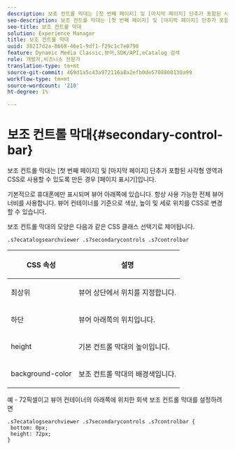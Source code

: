 ```yaml
---
description: 보조 컨트롤 막대는 [첫 번째 페이지] 및 [마지막 페이지] 단추가 포함된 사각형 영역과 CSS로 사용할 수 있도록 만든 경우 [페이지 표시기]입니다.
seo-description: 보조 컨트롤 막대는 [첫 번째 페이지] 및 [마지막 페이지] 단추가 포함된 사각형 영역과 CSS로 사용할 수 있도록 만든 경우 [페이지 표시기]입니다.
seo-title: 보조 컨트롤 막대
solution: Experience Manager
title: 보조 컨트롤 막대
uuid: 38217d2a-8668-46e1-9df1-f29c1c7e0798
feature: Dynamic Media Classic,뷰어,SDK/API,eCatalog 검색
role: 개발자,비즈니스 전문가
translation-type: tm+mt
source-git-commit: 469d1a5c43a972116a8a2efb0de5708800130a99
workflow-type: tm+mt
source-wordcount: '210'
ht-degree: 1%

---
```



# 보조 컨트롤 막대{#secondary-control-bar}

보조 컨트롤 막대는 [첫 번째 페이지] 및 [마지막 페이지] 단추가 포함된 사각형 영역과 CSS로 사용할 수 있도록 만든 경우 [페이지 표시기]입니다.

기본적으로 휴대폰에만 표시되며 뷰어 아래쪽에 있습니다. 항상 사용 가능한 전체 뷰어 너비를 사용합니다. 뷰어 컨테이너를 기준으로 색상, 높이 및 세로 위치를 CSS로 변경할 수 있습니다.

보조 컨트롤 막대의 모양은 다음과 같은 CSS 클래스 선택기로 제어됩니다.

`.s7ecatalogsearchviewer .s7secondarycontrols .s7controlbar`

<table id="table_2C8D322F57114A72B43053CB4539C65C"> 
 <thead> 
  <tr> 
   <th colname="col1" class="entry"> <p> CSS 속성 </p> </th> 
   <th colname="col2" class="entry"> <p>설명 </p> </th> 
  </tr> 
 </thead>
 <tbody> 
  <tr> 
   <td colname="col1"> <p> <span class="codeph"> 최상위 </span> </p> </td> 
   <td colname="col2"> <p>뷰어 상단에서 위치를 지정합니다. </p> </td> 
  </tr> 
  <tr> 
   <td colname="col1"> <p> <span class="codeph"> 하단 </span> </p> </td> 
   <td colname="col2"> <p>뷰어 아래쪽의 위치입니다. </p> </td> 
  </tr> 
  <tr> 
   <td colname="col1"> <p> <span class="codeph"> height </span> </p> </td> 
   <td colname="col2"> <p>기본 컨트롤 막대의 높이입니다. </p> </td> 
  </tr> 
  <tr> 
   <td colname="col1"> <p> <span class="codeph"> background-color  </span> </p> </td> 
   <td colname="col2"> <p>보조 컨트롤 막대의 배경색입니다. </p> </td> 
  </tr> 
 </tbody> 
</table>

예 - 72픽셀이고 뷰어 컨테이너의 아래쪽에 위치한 회색 보조 컨트롤 막대를 설정하려면

```
.s7ecatalogsearchviewer .s7secondarycontrols .s7controlbar {  
 bottom: 0px; 
 height: 72px; 
}
```

